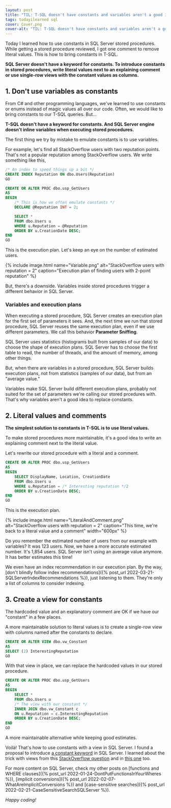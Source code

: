 ```yaml
---
layout: post
title: "TIL: T-SQL doesn't have constants and variables aren't a good idea"
tags: todayilearned sql
cover: Cover.png
cover-alt: "TIL: T-SQL doesn't have constants and variables aren't a good idea" 
---
```


Today I learned how to use constants in SQL Server stored procedures. While getting a stored procedure reviewed, I got one comment to remove literal values. This is how to bring constants in T-SQL.

**SQL Server doesn't have a keyword for constants. To introduce constants in stored procedures, write literal values next to an explaining comment or use single-row views with the constant values as columns.**

## 1. Don't use variables as constants

From C# and other programming languages, we've learned to use constants or enums instead of magic values all over our code. Often, we would like to bring constants to our T-SQL queries. But...

**T-SQL doesn't have a keyword for constants. And SQL Server engine doesn't inline variables when executing stored procedures.**

The first thing we try by mistake to emulate constants is to use variables.

For example, let's find all StackOverflow users with two reputation points. That's not a popular reputation among StackOverflow users. We write something like this,

```sql
/* An index to speed things up a bit */
CREATE INDEX Reputation ON dbo.Users(Reputation)
GO

CREATE OR ALTER PROC dbo.usp_GetUsers
AS
BEGIN
    /* This is how we often emulate constants */
    DECLARE @Reputation INT = 2;

    SELECT *
    FROM dbo.Users u
    WHERE u.Reputation = @Reputation
    ORDER BY u.CreationDate DESC;
END
GO
```

This is the execution plan. Let's keep an eye on the number of estimated users.

{% include image.html name="Variable.png" alt="StackOverflow users with reputation = 2" caption="Execution plan of finding users with 2-point reputation" %}

But, there's a downside. Variables inside stored procedures trigger a different behavior in SQL Server.

### Variables and execution plans

When executing a stored procedure, SQL Server creates an execution plan for the first set of parameters it sees. And, the next time we run that stored procedure, SQL Server reuses the same execution plan, even if we use different parameters. We call this behavior **Parameter Sniffing**.

SQL Server uses statistics (histograms built from samples of our data) to choose the shape of execution plans. SQL Server has to choose the first table to read, the number of threads, and the amount of memory, among other things.

But, when there are variables in a stored procedure, SQL Server builds execution plans, not from statistics (samples of our data), but from an "average value."

Variables make SQL Server build different execution plans, probably not suited for the set of parameters we're calling our stored prcedures with. That's why variables aren't a good idea to replace constants.

## 2. Literal values and comments

**The simplest solution to constants in T-SQL is to use literal values.** 

To make stored procedures more maintainable, it's a good idea to write an explaining comment next to the literal value.

Let's rewrite our stored procedure with a literal and a comment.

```sql
CREATE OR ALTER PROC dbo.usp_GetUsers
AS
BEGIN
    SELECT DisplayName, Location, CreationDate
    FROM dbo.Users u
    WHERE u.Reputation = /* Interesting reputation */2
    ORDER BY u.CreationDate DESC;
END
GO
```

This is the execution plan.

{% include image.html name="LiteralAndComment.png" alt="StackOverflow users with reputation = 2" caption="This time, we're back to a literal value and a comment" width="600px" %}

Do you remember the estimated number of users from our example with variables? It was 123 users. Now, we have a more accurate estimated number. It's 1,854 users. SQL Server isn't using an average value anymore. It has better estimates this time!

We even have an index recommendation in our execution plan. By the way, [don't blindly follow index recommendations]({% post_url 2022-03-21-SQLServerIndexRecommendations %}), just listening to them. They're only a list of columns to consider indexing.

## 3. Create a view for constants

The hardcoded value and an explanatory comment are OK if we have our "constant" in a few places. 

A more maintainable solution to literal values is to create a single-row view with columns named after the constants to declare.

```sql
CREATE OR ALTER VIEW dbo.vw_Constant
AS
SELECT (2) InterestingReputation
GO
```

With that view in place, we can replace the hardcoded values in our stored procedure. 

```sql
CREATE OR ALTER PROC dbo.usp_GetUsers
AS
BEGIN
    SELECT *
    FROM dbo.Users u
    /* The view with our constant */
    INNER JOIN dbo.vw_Constant c 
    ON u.Reputation = c.InterestingReputation
    ORDER BY u.CreationDate DESC;
END
GO
```

A more maintainable alternative while keeping good estimates.

Voilà! That's how to use constants with a view in SQL Server. I found a proposal to introduce [a constant keyword](https://blog.greglow.com/2020/03/05/sql-t-sql-really-needs-constants/) in SQL Server. I learned about the trick with views from this [StackOverflow question](https://stackoverflow.com/questions/26652/is-there-a-way-to-make-a-tsql-variable-constant) and in [this one](https://stackoverflow.com/questions/6114826/sql-views-no-variables) too.

For more content on SQL Server, check my other posts on [functions and WHERE clauses]({% post_url 2022-01-24-DontPutFunctionsInYourWheres %}), [implicit conversions]({% post_url 2022-02-07-WhatAreImplicitConversions %}) and [case-sensitive searches]({% post_url 2022-02-21-CaseSensitiveSearchSQLServer %}).

_Happy coding!_